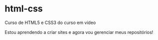# html-css
 Curso de HTML5 e CSS3  do curso em vídeo

Estou aprendendo a criar sites e agora vou gerenciar meus repositórios!